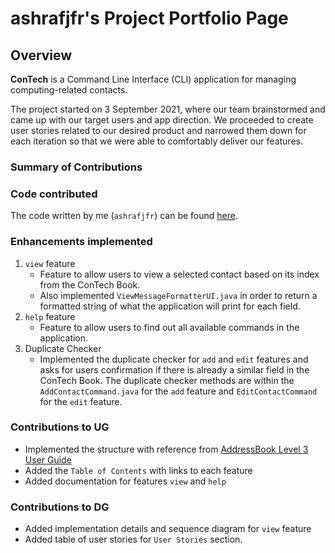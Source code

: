 # ashrafjfr's Project Portfolio Page

## Overview
**ConTech** is a Command Line Interface (CLI) application for managing computing-related contacts.

The project started on 3 September 2021, where our team brainstormed and came up with our target users and app
direction. We proceeded to create user stories related to our desired product and narrowed them down for each
iteration so that we were able to comfortably deliver our features.

### Summary of Contributions

### Code contributed
The code written by me (`ashrafjfr`) can be found [here](https://nus-cs2113-ay2122s1.github.io/tp-dashboard/?search=ashrafjfr&sort=groupTitle&sortWithin=title&since=2021-09-25&timeframe=commit&mergegroup=&groupSelect=groupByRepos&breakdown=false&tabOpen=true&tabType=authorship&tabAuthor=ashrafjfr&tabRepo=AY2122S1-CS2113T-T09-1%2Ftp%5Bmaster%5D&authorshipIsMergeGroup=false&authorshipFileTypes=docs~functional-code~test-code&authorshipIsBinaryFileTypeChecked=false).
<br />

### Enhancements implemented
1. `view` feature
    - Feature to allow users to view a selected contact based on its index from the ConTech Book.
    - Also implemented `ViewMessageFormatterUI.java` in order to return a formatted string of what the application will
      print for each field.
2. `help` feature
    - Feature to allow users to find out all available commands in the application.
3. Duplicate Checker
    - Implemented the duplicate checker for `add` and `edit` features and asks for users confirmation if there is
      already a similar field in the ConTech Book. The duplicate checker methods are within the `AddContactCommand.java`
      for the `add` feature and `EditContactCommand` for the `edit` feature.   


### Contributions to UG
- Implemented the structure with reference from 
  [AddressBook Level 3 User Guide](https://se-education.org/addressbook-level3/UserGuide.html)
- Added the `Table of Contents` with links to each feature
- Added documentation for features `view` and `help`

### Contributions to DG
- Added implementation details and sequence diagram for `view` feature
- Added table of user stories for `User Stories` section.


